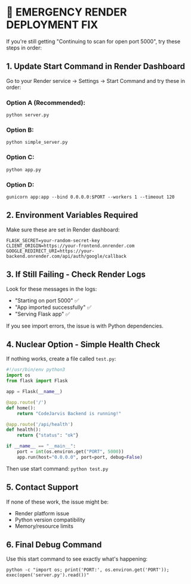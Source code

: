 # 🚨 EMERGENCY RENDER DEPLOYMENT FIX

If you're still getting "Continuing to scan for open port 5000", try these steps in order:

## 1. Update Start Command in Render Dashboard

Go to your Render service → Settings → Start Command and try these in order:

### Option A (Recommended):
```
python server.py
```

### Option B:
```
python simple_server.py
```

### Option C:
```
python app.py
```

### Option D:
```
gunicorn app:app --bind 0.0.0.0:$PORT --workers 1 --timeout 120
```

## 2. Environment Variables Required

Make sure these are set in Render dashboard:

```
FLASK_SECRET=your-random-secret-key
CLIENT_ORIGIN=https://your-frontend.onrender.com
GOOGLE_REDIRECT_URI=https://your-backend.onrender.com/api/auth/google/callback
```

## 3. If Still Failing - Check Render Logs

Look for these messages in the logs:
- "Starting on port 5000" ✅
- "App imported successfully" ✅
- "Serving Flask app" ✅

If you see import errors, the issue is with Python dependencies.

## 4. Nuclear Option - Simple Health Check

If nothing works, create a file called `test.py`:

```python
#!/usr/bin/env python3
import os
from flask import Flask

app = Flask(__name__)

@app.route('/')
def home():
    return "CodeJarvis Backend is running!"

@app.route('/api/health')
def health():
    return {"status": "ok"}

if __name__ == "__main__":
    port = int(os.environ.get("PORT", 5000))
    app.run(host="0.0.0.0", port=port, debug=False)
```

Then use start command: `python test.py`

## 5. Contact Support

If none of these work, the issue might be:
- Render platform issue
- Python version compatibility
- Memory/resource limits

## 6. Final Debug Command

Use this start command to see exactly what's happening:
```
python -c "import os; print('PORT:', os.environ.get('PORT')); exec(open('server.py').read())"
```